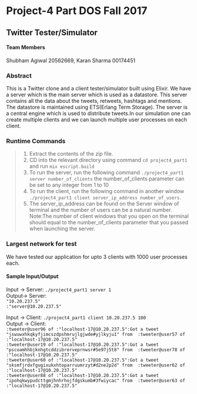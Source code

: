 # Project-4 Part DOS Fall 2017
## Twitter Tester/Simulator

#### Team Members
Shubham Agiwal 20562669, Karan Sharma 00174451

### Abstract
This is a Twitter clone and a client tester/simulator built using Elixir. We have a server which is the main server which is used as a datastore. This server contains all the data about the tweets, retweets, hashtags and mentions. The datastore is maintained using ETS(Erlang Term Storage). The server is a central engine which is used to distribute tweets.In our simulation one can create multiple clients and we can launch multiple user processes on each client. 

### Runtime Commands
> 1. Extract the contents of the zip file. <br>
> 2. CD into the relevant directory using command `cd project4_part1` and run `mix escript.build`<br>
> 3. To run the server, run the following command                                                                             `./project4_part1 server number_of_clients` the number_of_clients parameter can be set to any integer from 1 to 10<br>
> 4. To run the client, run the following  command  in another window                                                        `./project4_part1 client server_ip_address number_of_users`.
> 5. The server_ip_address can be found on the Server window of terminal and the number of users can be a natural number.  
Note:The number of client windows that you open on the terminal should equal to the number_of_clients parameter that you passed when launching the server. 

### Largest network for test
 We have tested our application for upto 3 clients with 1000 user processes each.
 
#### Sample Input/Output
Input -> Server: `./project4_part1 server 1`<br>
Output-> Server: <br>
`"10.20.237.5"`<br>
`:"server@10.20.237.5"`<br>

Input -> Client: `./project4_part1 client 10.20.237.5 100`<br>
Output -> Client: <br>
`:tweeter@user96 of :"localhost-17@10.20.237.5":Got a tweet "jswuwxhkqkyfjimcszdpshmrujlgjwde#yjlkyju1" from  :tweeter@user57 of  :"localhost-17@10.20.237.5"` <br>
`:tweeter@user19 of :"localhost-17@10.20.237.5":Got a tweet "pscoamhhbjknhgtcddzibrerveprnwsr#5e97j5t8" from  :tweeter@user78 of  :"localhost-17@10.20.237.5"` <br>
`:tweeter@user60 of :"localhost-17@10.20.237.5":Got a tweet "sksmfjrdxfgugixukxhtoparruumrzyt#d2ne2p2d" from  :tweeter@user62 of  :"localhost-17@10.20.237.5"` <br>
`:tweeter@user88 of :"localhost-17@10.20.237.5":Got a tweet "ipohqkwypudcttgmjhnhrhojfdgskumb#3fwiycac" from  :tweeter@user63 of  :"localhost-17@10.20.237.5"` <br>




